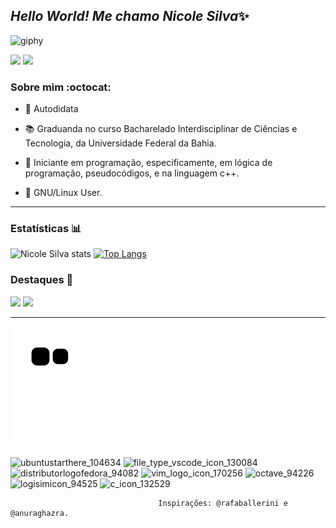 ## _Hello World! Me chamo Nicole Silva_:sparkles: 

![giphy](https://user-images.githubusercontent.com/68083480/145662235-81c4ef7b-cbfe-4a90-9bdc-a96e6aeabf8c.gif)

[/Buton Linkedin e Gmail/]: <> (Copiei e colei, não entendo de HTML.)
<p align="left">
  <a href="mailto:nicolesilva8144@gmail.com?subject=Ol%C3%A1!" alt="Gmail" target="_blank">
  <img src="https://img.shields.io/badge/-Gmail-FF0000?style=flat-square&labelColor=FF0000&logo=gmail&logoColor=white&link=mailto:pedroveiga.ribeiro@gmail.com?subject=Ol%C3%A1!"  /></a>
  
  <a href="https://www.linkedin.com/in/nicole-silva-a1a184224/" alt="Linkedin" target="_blank">
  <img src="https://img.shields.io/badge/-Linkedin-0e76a8?style=flat-square&logo=Linkedin&logoColor=white&link=https://www.linkedin.com/in/pedro-veiga-ribeiro-01b137206/" /></a>

### Sobre mim :octocat:
- :bookmark_tabs: Autodidata 
- :books: Graduanda no curso Bacharelado Interdisciplinar de Ciências e Tecnologia, da Universidade Federal da Bahia.

- :space_invader: Iniciante em programação, especificamente, em lógica de programação, pseudocódigos, e na linguagem c++.

- :penguin: GNU/Linux User.
  
*** 
### Estatísticas :bar_chart: 
[//]: <> (Estatísticas perfil.)
![Nicole Silva stats](https://github-readme-stats.vercel.app/api?username=Nicolesilvaa&hide=contribs,prs&show_icons=true&theme=radical)
[![Top Langs](https://github-readme-stats.vercel.app/api/top-langs/?username=Nicolesilvaa&layout=compact&theme=radical)](https://github.com/anuraghazr/githubreadmestats)

### Destaques :pushpin:
[//]: <> (Principais repositórios.)
![](https://github-readme-stats.vercel.app/api/pin/?username=nicolesilvaa&repo=AlgoMat&theme=radical)
![](https://github-readme-stats.vercel.app/api/pin/?username=nicolesilvaa&repo=Primeiros.Codigos&theme=radical)
***
[//]: <> (Animação.)
![Snake animation](https://github.com/rafaballerini/rafaballerini/blob/output/github-contribution-grid-snake.svg)
  
[/Tools/]: <> (Ferramentas que ja utilizei.)
![ubuntustarthere_104634](https://user-images.githubusercontent.com/68083480/145677940-b0f7ab9e-27af-49a2-a8d7-acc1cf2c7001.png)
![file_type_vscode_icon_130084](https://user-images.githubusercontent.com/68083480/145678038-27d41d1f-5682-435d-986c-4c19bf43b1cc.png)
![distributorlogofedora_94082](https://user-images.githubusercontent.com/68083480/145678043-8a601a95-65b2-40ef-bb10-9bd2038d0523.png)
 ![vim_logo_icon_170256](https://user-images.githubusercontent.com/68083480/145678393-451c3158-5b2b-4a01-ab15-e451da3ec24a.png)
 ![octave_94226](https://user-images.githubusercontent.com/68083480/145678540-2deaa0d7-dfca-49eb-8674-e0b2ebfafe08.png)
 ![logisimicon_94525](https://user-images.githubusercontent.com/68083480/145678653-5a3afbf8-086b-4f05-aa06-65be984e55f8.png)
![c_icon_132529](https://user-images.githubusercontent.com/68083480/145678764-dbd05c89-4b2d-47c1-83eb-29bada75f5d7.png)
  
                                     Inspirações: @rafaballerini e @anuraghazra.



